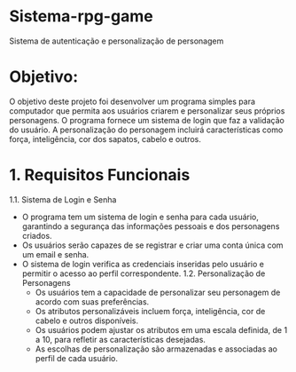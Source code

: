 # Sistema-rpg-game
Sistema de autenticação e personalização de personagem

# Objetivo: 
  O objetivo deste projeto foi desenvolver um programa simples para computador que permita aos usuários criarem e personalizar seus próprios personagens. O programa fornece um sistema de login que faz a validação do usuário. A personalização do personagem incluirá características como força, inteligência, cor dos sapatos, cabelo e outros.

# 1. Requisitos Funcionais
 1.1. Sistema de Login e Senha
   - O programa tem um sistema de login e senha para cada usuário, garantindo a segurança das informações pessoais e dos personagens criados.
   - Os usuários serão capazes de se registrar e criar uma conta única com um email e senha.
   - O sistema de login verifica as credenciais inseridas pelo usuário e permitir o acesso ao perfil correspondente. 
1.2. Personalização de Personagens
       - Os usuários tem a capacidade de personalizar seu personagem de acordo com suas preferências.
       - Os atributos personalizáveis incluem força, inteligência, cor de cabelo e outros disponíveis.
       - Os usuários podem ajustar os atributos em uma escala definida, de 1 a 10, para refletir as características desejadas.
       - As escolhas de personalização são armazenadas e associadas ao perfil de cada usuário.
